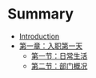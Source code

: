 # Summary

* [Introduction](README.md)
* [第一章：入职第一天](new/index.md)
  - [第一节：日常生活](new/live.md)
  - [第二节：部门概况](new/team.md)

